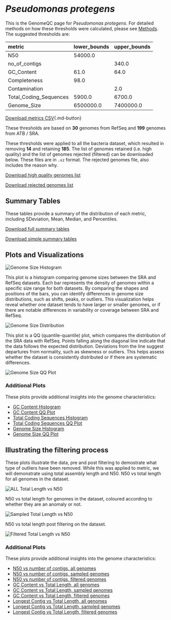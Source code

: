 # *Pseudomonas protegens*

This is the GenomeQC page for *Pseudomonas protegens*. For detailed methods on how these thresholds were calculated, please see [Methods](../../methods.md).
The suggested thresholds are: 

| metric                 | lower_bounds   | upper_bounds   |
|:-----------------------|:---------------|:---------------|
| N50                    | 54000.0        |                |
| no_of_contigs          |                | 340.0          |
| GC_Content             | 61.0           | 64.0           |
| Completeness           | 98.0           |                |
| Contamination          |                | 2.0            |
| Total_Coding_Sequences | 5900.0         | 6700.0         |
| Genome_Size            | 6500000.0      | 7400000.0      |

[Download metrics CSV](Pseudomonas_protegens_metrics.csv){.md-button}


These thresholds are based on **30** genomes from RefSeq and **199** genomes from ATB / SRA.

These thresholds were applied to all the bacteria dataset, which resulted in removing **14** and retaining **185**.
The list of genomes retained (i.e. high quality) and the list of genomes rejected (filtered) can be downloaded below. These files are in `.xz` format. The rejected genomes file, also includes the reason why.

[Download high quality genomes list](Pseudomonas_protegens_high_quality_genomes.csv.xz)


[Download rejected genomes list](Pseudomonas_protegens_filtered_out_genomes.csv.xz)



## Summary Tables
These tables provide a summary of the distribution of each metric, including SDeviation, Mean, Median, and Percentiles.

[Download full summary tables](summary.csv)

[Download simple summary tables](selected_summary.csv)

## Plots and Visualizations

![Genome Size Histogram](Genome_Size_refseq_histogram_kde.png)

This plot is a histogram comparing genome sizes between the SRA and RefSeq datasets. Each bar represents the density of genomes within a specific size range for both datasets. By comparing the shapes and positions of the bars, you can identify differences in genome size distributions, such as shifts, peaks, or outliers. This visualization helps reveal whether one dataset tends to have larger or smaller genomes, or if there are notable differences in variability or coverage between SRA and RefSeq.

![Genome Size Distribution](Genome_Size_refseq_histogram_kde.png)

This plot is a QQ (quantile-quantile) plot, which compares the distribution of the SRA data with RefSeq. Points falling along the diagonal line indicate that the data follows the expected distribution. Deviations from the line suggest departures from normality, such as skewness or outliers. This helps assess whether the dataset is consistently distributed or if there are systematic differences.

![Genome Size QQ Plot](Genome_Size_refseq_qqplot.png)

### Additional Plots

These plots provide additional insights into the genome characteristics:

- [GC Content Histogram](GC_Content_refseq_histogram_kde.png)
- [GC Content QQ Plot](GC_Content_refseq_qqplot.png)
- [Total Coding Sequences Histogram](Total_Coding_Sequences_refseq_histogram_kde.png)
- [Total Coding Sequences QQ Plot](Total_Coding_Sequences_refseq_qqplot.png)
- [Genome Size Histogram](Genome_Size_refseq_histogram_kde.png)
- [Genome Size QQ Plot](Genome_Size_refseq_qqplot.png)
## Illustrating the filtering process
These plots illustrate the data, pre and post filtering to demostrate what type of outliers have been removed. While this was applied to metric, we will demonstrate using total assembly length and N50.
N50 vs total length for all genomes in the dataset.

![ALL Total Length vs N50](Pseudomonas_protegens_all_total_length_N50.png)

N50 vs total length for genomes in the dataset, coloured according to whether they are an anomaly or not.

![Sampled Total Length vs N50](Pseudomonas_protegens_sample_total_length_N50.png)

N50 vs total length post filtering on the dataset.

![Filtered Total Length vs N50](Pseudomonas_protegens_filt_total_length_N50.png)

### Additional Plots

These plots provide additional insights into the genome characteristics:

- [N50 vs number of contigs, all genomes](Pseudomonas_protegens_all_N50_number.png)
- [N50 vs number of contigs, sampled genomes](Pseudomonas_protegens_sample_N50_number.png)
- [N50 vs number of contigs, filtered genomes](Pseudomonas_protegens_filt_N50_number.png)
- [GC Content vs Total Length, all genomes](Pseudomonas_protegens_all_total_length_GC_Content.png)
- [GC Content vs Total Length, sampled genomes](Pseudomonas_protegens_sample_total_length_GC_Content.png)
- [GC Content vs Total Length, filtered genomes](Pseudomonas_protegens_filt_total_length_GC_Content.png)
- [Longest Contig vs Total Length, all genomes](Pseudomonas_protegens_all_total_length_longest.png)
- [Longest Contig vs Total Length, sampled genomes](Pseudomonas_protegens_sample_total_length_longest.png)
- [Longest Contig vs Total Length, filtered genomes](Pseudomonas_protegens_filt_total_length_longest.png)
